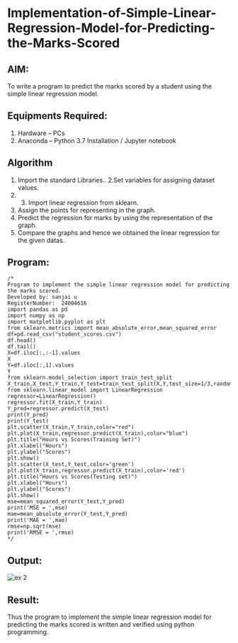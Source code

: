 # Implementation-of-Simple-Linear-Regression-Model-for-Predicting-the-Marks-Scored

## AIM:
To write a program to predict the marks scored by a student using the simple linear regression model.

## Equipments Required:
1. Hardware – PCs
2. Anaconda – Python 3.7 Installation / Jupyter notebook

## Algorithm
1. Import the standard Libraries..
2.Set variables for assigning dataset values.
3. 3. Import linear regression from sklearn.
4. Assign the points for representing in the graph.
5. Predict the regression for marks by using the representation of the graph.
6. Compare the graphs and hence we obtained the linear regression for the given datas.
    
## Program:
```
/*
Program to implement the simple linear regression model for predicting the marks scored.
Developed by: sanjai u
RegisterNumber:  24004616
import pandas as pd
import numpy as np
import matplotlib.pyplot as plt
from sklearn.metrics import mean_absolute_error,mean_squared_error
df=pd.read_csv("student_scores.csv")
df.head()
df.tail()
X=df.iloc[:,:-1].values
X
Y=df.iloc[:,1].values
Y
from sklearn.model_selection import train_test_split
X_train,X_test,Y_train,Y_test=train_test_split(X,Y,test_size=1/3,random_state=0)
from sklearn.linear_model import LinearRegression
regressor=LinearRegression()
regressor.fit(X_train,Y_train)
Y_pred=regressor.predict(X_test)
print(Y_pred)
print(Y_test)
plt.scatter(X_train,Y_train,color="red")
plt.plot(X_train,regressor.predict(X_train),color="blue")
plt.title("Hours vs Scores(Training Set)")
plt.xlabel("Hours")
plt.ylabel("Scores")
plt.show()
plt.scatter(X_test,Y_test,color='green')
plt.plot(X_train,regressor.predict(X_train),color='red')
plt.title("Hours vs Scores(Testing set)")
plt.xlabel("Hours")
plt.ylabel("Scores")
plt.show()
mse=mean_squared_error(Y_test,Y_pred)
print('MSE = ',mse)
mae=mean_absolute_error(Y_test,Y_pred)
print('MAE = ',mae)
rmse=np.sqrt(mse)
print('RMSE = ',rmse)
*/
```

## Output:

![ex 2](https://github.com/user-attachments/assets/d33939d0-b089-41d4-ad4e-5004767a82a3)


## Result:
Thus the program to implement the simple linear regression model for predicting the marks scored is written and verified using python programming.
